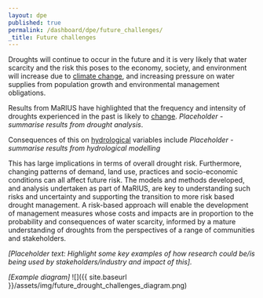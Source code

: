 ```yaml
---
layout: dpe
published: true
permalink: /dashboard/dpe/future_challenges/
_title: Future challenges
---
```


Droughts will continue to occur in the future and it is very likely that water scarcity and the risk this poses to the economy, society, and environment will increase due to [climate change](http://prose.io/#5j4/mariusdroughtproject.org/edit/gh-pages/_pages/dashboard/dpe/drought_events_past_future.md), and increasing pressure on water supplies from population growth and environmental management obligations.

Results from MaRIUS have highlighted that the frequency and intensity of droughts experienced in the past is likely to [change](https://5j4.github.io/mariusdroughtproject.org/dashboard/dpe/drought_events_past_future/). *Placeholder - summarise results from drought analysis*.

Consequences of this on [hydrological](https://5j4.github.io/mariusdroughtproject.org/dashboard/dpe/hydrological_response/) variables include *Placeholder - summarise results from hydrological modelling*

This has large implications in terms of overall drought risk. Furthermore, changing patterns of demand, land use, practices and socio-economic conditions can all affect future risk. The models and methods developed, and analysis undertaken as part of MaRIUS, are key to understanding such risks and uncertainty and supporting the transition to more risk based drought management. A risk-based approach will enable the development of management measures whose costs and impacts are in proportion to the probability and consequences of water scarcity, informed by a mature understanding of droughts from the perspectives of a range of communities and stakeholders.

*[Placeholder text: Highlight some key examples of how research could be/is being used by stakeholders/industry and impact of this].*

*[Example diagram]*
![]({{ site.baseurl }}/assets/img/future_drought_challenges_diagram.png)

